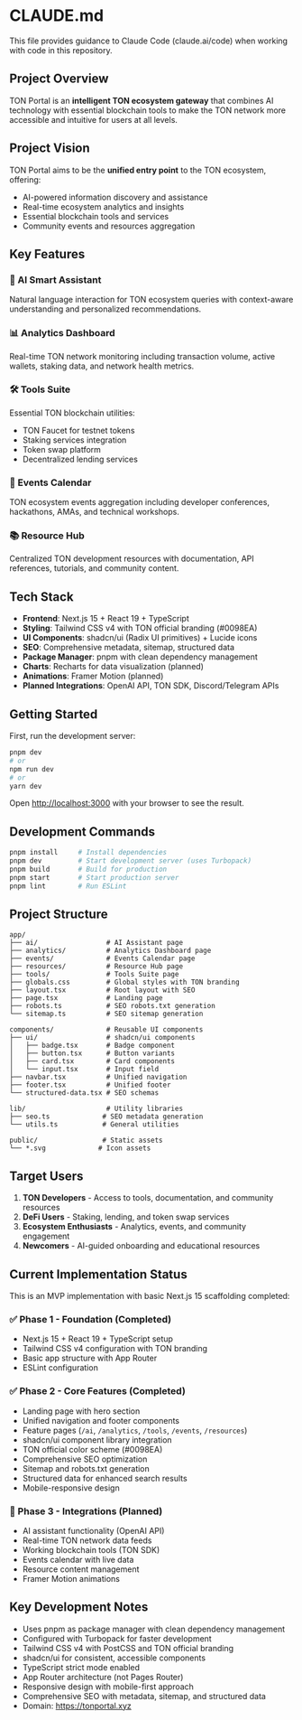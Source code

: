 # CLAUDE.md

This file provides guidance to Claude Code (claude.ai/code) when working with code in this repository.

## Project Overview

TON Portal is an **intelligent TON ecosystem gateway** that combines AI technology with essential blockchain tools to make the TON network more accessible and intuitive for users at all levels.

## Project Vision

TON Portal aims to be the **unified entry point** to the TON ecosystem, offering:
- AI-powered information discovery and assistance
- Real-time ecosystem analytics and insights
- Essential blockchain tools and services
- Community events and resources aggregation

## Key Features

### 🤖 AI Smart Assistant
Natural language interaction for TON ecosystem queries with context-aware understanding and personalized recommendations.

### 📊 Analytics Dashboard  
Real-time TON network monitoring including transaction volume, active wallets, staking data, and network health metrics.

### 🛠️ Tools Suite
Essential TON blockchain utilities:
- TON Faucet for testnet tokens
- Staking services integration
- Token swap platform
- Decentralized lending services

### 📅 Events Calendar
TON ecosystem events aggregation including developer conferences, hackathons, AMAs, and technical workshops.

### 📚 Resource Hub
Centralized TON development resources with documentation, API references, tutorials, and community content.

## Tech Stack

- **Frontend**: Next.js 15 + React 19 + TypeScript
- **Styling**: Tailwind CSS v4 with TON official branding (#0098EA)
- **UI Components**: shadcn/ui (Radix UI primitives) + Lucide icons
- **SEO**: Comprehensive metadata, sitemap, structured data
- **Package Manager**: pnpm with clean dependency management
- **Charts**: Recharts for data visualization (planned)
- **Animations**: Framer Motion (planned)
- **Planned Integrations**: OpenAI API, TON SDK, Discord/Telegram APIs

## Getting Started

First, run the development server:

```bash
pnpm dev
# or
npm run dev
# or
yarn dev
```

Open [http://localhost:3000](http://localhost:3000) with your browser to see the result.

## Development Commands

```bash
pnpm install     # Install dependencies
pnpm dev         # Start development server (uses Turbopack)
pnpm build       # Build for production
pnpm start       # Start production server
pnpm lint        # Run ESLint
```

## Project Structure

```
app/
├── ai/                 # AI Assistant page
├── analytics/          # Analytics Dashboard page
├── events/             # Events Calendar page
├── resources/          # Resource Hub page
├── tools/              # Tools Suite page
├── globals.css         # Global styles with TON branding
├── layout.tsx          # Root layout with SEO
├── page.tsx            # Landing page
├── robots.ts           # SEO robots.txt generation
└── sitemap.ts          # SEO sitemap generation

components/             # Reusable UI components
├── ui/                 # shadcn/ui components
│   ├── badge.tsx       # Badge component
│   ├── button.tsx      # Button variants
│   ├── card.tsx        # Card components
│   └── input.tsx       # Input field
├── navbar.tsx          # Unified navigation
├── footer.tsx          # Unified footer
└── structured-data.tsx # SEO schemas

lib/                    # Utility libraries
├── seo.ts             # SEO metadata generation
└── utils.ts           # General utilities

public/                # Static assets
└── *.svg             # Icon assets
```

## Target Users

1. **TON Developers** - Access to tools, documentation, and community resources
2. **DeFi Users** - Staking, lending, and token swap services
3. **Ecosystem Enthusiasts** - Analytics, events, and community engagement
4. **Newcomers** - AI-guided onboarding and educational resources

## Current Implementation Status

This is an MVP implementation with basic Next.js 15 scaffolding completed:

### ✅ Phase 1 - Foundation (Completed)
- Next.js 15 + React 19 + TypeScript setup
- Tailwind CSS v4 configuration with TON branding
- Basic app structure with App Router
- ESLint configuration

### ✅ Phase 2 - Core Features (Completed)
- Landing page with hero section
- Unified navigation and footer components
- Feature pages (`/ai`, `/analytics`, `/tools`, `/events`, `/resources`)
- shadcn/ui component library integration
- TON official color scheme (#0098EA)
- Comprehensive SEO optimization
- Sitemap and robots.txt generation
- Structured data for enhanced search results
- Mobile-responsive design

### 🚧 Phase 3 - Integrations (Planned)
- AI assistant functionality (OpenAI API)
- Real-time TON network data feeds
- Working blockchain tools (TON SDK)
- Events calendar with live data
- Resource content management
- Framer Motion animations

## Key Development Notes

- Uses pnpm as package manager with clean dependency management
- Configured with Turbopack for faster development
- Tailwind CSS v4 with PostCSS and TON official branding
- shadcn/ui for consistent, accessible components
- TypeScript strict mode enabled
- App Router architecture (not Pages Router)
- Responsive design with mobile-first approach
- Comprehensive SEO with metadata, sitemap, and structured data
- Domain: https://tonportal.xyz
